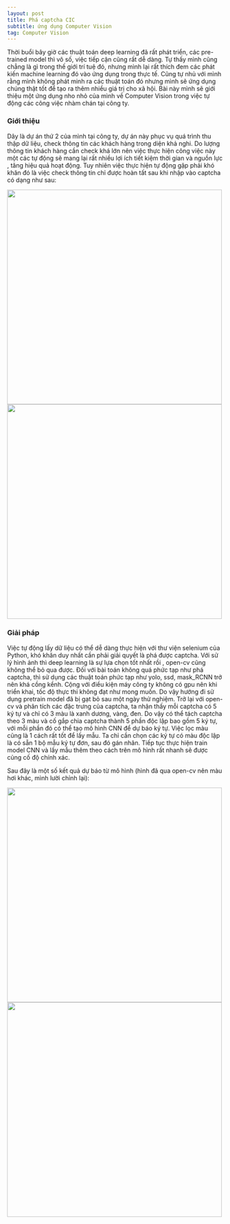 ```yaml
---
layout: post
title: Phá captcha CIC
subtitle: ứng dụng Computer Vision
tag: Computer Vision
---
```


Thời buổi bây giờ các thuật toán deep learning đã rất phát triển, các pre-trained model thì vô số, việc tiếp cận cũng rất dễ dàng. Tự thấy mình cũng chẳng là gì trong thế giới trí tuệ đó, nhưng mình lại rất thích đem các phát kiến machine learning đó vào ứng dụng trong thực tế. Cũng tự nhủ với mình rằng mình không phát minh ra các thuật toán đó nhưng mình sẽ ứng dụng chúng thật tốt để tạo ra thêm nhiều giá trị cho xã hội. Bài này mình sẽ giới thiệu một ứng dụng nho nhỏ của mình về Computer Vision trong việc tự động các công việc nhàm chán tại công ty.

### Giới thiệu
Dây là dự án thứ 2 của mình tại công ty, dự án này phục vụ quá trình thu thập dữ liệu, check thông tin các khách hàng trong diện khả nghi.  Do lượng thông tin khách hàng cần check khá lớn nên việc thực hiện công việc này một các tự động sẽ mang lại rất nhiều lợi ích tiết kiệm thời gian và nguồn lực , tăng hiệu quả hoạt động.
Tuy nhiên việc thực hiện tự động gặp phải khó khăn đó là việc check thông tin chỉ được hoàn tất sau khi nhập vào captcha có dạng như sau: 

<img src="https://raw.githubusercontent.com/minmax49/minmax49.github.io/master/img/captcha0.png" width="500" />

<img src="https://raw.githubusercontent.com/minmax49/minmax49.github.io/master/img/captcha1.png" width="500" />


### Giải pháp

Việc tự động lấy dữ liệu có thể dễ dàng thực hiện với thư viện selenium của Python, khó khăn duy nhất cần phải giải quyết là phá được captcha.
Với sử lý hình ảnh thì deep learning là sự lựa chọn tốt nhất rồi , open-cv cũng không thể bỏ qua được. Đối với bài toán không quá phức tạp như phá captcha, thì sử dụng các thuật toán phức tạp như yolo, ssd, mask_RCNN trở nên khá cồng kềnh.  Cộng với điều kiện máy công ty không có gpu nên khi triển khai, tốc độ thực thi không đạt như mong muốn. Do vậy hướng đi sử dụng pretrain model đã bị gạt bỏ sau một ngày thử nghiệm. 
Trở lại với open-cv và phân tích các đặc trưng của captcha, ta nhận thấy mỗi captcha có 5 ký tự và chỉ có 3 màu là xanh dương, vàng, đen. Do vậy có thể tách captcha theo 3 màu và cố gắp chia captcha thành 5 phần độc lập bao gồm 5 ký tự, với mỗi phần đó có thể tạo mô hình CNN để dự báo ký tự. 
Việc lọc màu cũng là 1 cách rất tốt để lấy mẫu. Ta chỉ cần chọn các ký tự có màu độc lập là có sẵn 1 bộ mẫu ký tự đơn, sau đó gán nhãn. Tiếp tục thực hiện train model CNN và lấy mẫu thêm theo cách trên mô hình rất nhanh sẽ được củng cố độ chính xác. 

Sau đây là một số kết quả dự báo từ mô hình (hình đã qua open-cv nên màu hơi khác, mình lười chỉnh lại): 

<img src="https://raw.githubusercontent.com/minmax49/minmax49.github.io/master/img/captcha2.png" width="500" />

<img src="https://raw.githubusercontent.com/minmax49/minmax49.github.io/master/img/captcha3.png" width="500" />
